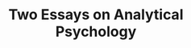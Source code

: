 ---
ref: sol-030-0073
title: "Two Essays on Analytical Psychology"
author_name: ["Alvin Lustig"]
publisher: ["Meridian Books"]
year: "y1956"
origin: ["United-States"]
formats: ["book-cover"]
disciplines: [graphic-design]
tags:
layout: artifact
status: ["ready"]
published: false
int_published: false
image_count:
date_added: 2023-06-16
batch:
---